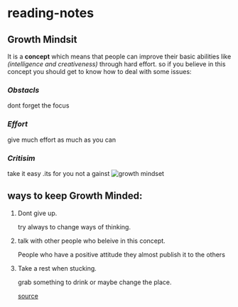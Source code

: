 # reading-notes
## Growth Mindsit  
It is a **concept** which means that people can improve their basic abilities like *(intelligence and creativeness)* through hard effort. so if you believe in this concept you should get to know how to deal with some issues:

### ***Obstacls***   
dont forget the focus
### ***Effort***
give much effort as much as you can 
### ***Critisim***
take it easy .its for you not a gainst
![growth mindset](https://www.thegrowthcoach.com/atlanta/wp-content/uploads/2020/07/Growth-Mindset_1020.jpg)

## ways to keep Growth Minded:
1. Dont give up. 



    try always to change ways of thinking.
3. talk with other people who beleive in this concept. 




   People who have a positive attitude they almost publish it to the others
   
3. Take a rest when stucking.



    grab something to drink or maybe change the place.
    
      [source](https://www.atlassian.com/blog/inside-atlassian/growth-mindset)
